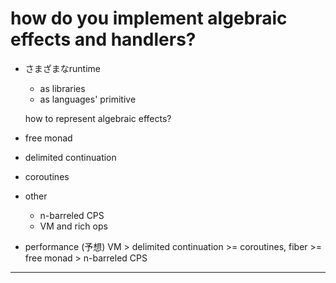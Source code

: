 how do you implement algebraic effects and handlers?
===

- さまざまなruntime
    - as libraries
    - as languages' primitive

    how to represent algebraic effects?

- free monad
- delimited continuation
- coroutines
- other
    + n-barreled CPS
    + VM and rich ops

- performance (予想)
    VM > delimited continuation >= coroutines, fiber >= free monad > n-barreled CPS

----


